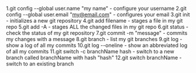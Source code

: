 1.git config --global user.name "my name" - configure your username
2.git config --global user.email "my@email.com" - configures your email
3.git init - initializes a new git repository
4.git add filename - stages a file in my git repo
5.git add -A - stages ALL the changed files in my git repo
6.git status - check the status of my git repository
7.git commit -m "message" - commits my changes with a message
8.git branch - list my git branches
9.git log - show a log of all my commits
10.git log --oneline - show an abbreviated log of all my commits
11.git switch -c branchName hash - switch to a new branch called branchName with hash "hash"
12.git switch branchName - switch to an existing branch
